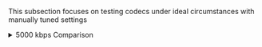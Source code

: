 This subsection focuses on testing codecs under ideal circumstances with manually tuned settings

<details><summary>5000 kbps Comparison</summary>
<p>

FFMPEG Settings: complex

Bitrate: 5000 kbps

Source video: https://mega.nz/file/SBBHWRjL#vl5kkj8WL0Yp26H_xA4QU0O3Flqg78C0EgjRwlTt7wk](https://mega.nz/file/aJRkSTiB#1q1kWBzXSdRwSWu7BrkbA6xsVrx12HgjqaHXIAATwOI

Reference frame: [Reference](https://user-images.githubusercontent.com/62084776/214818735-23952a65-bd8e-4975-ae19-06bb7bf40f02.png)

| Codec  | H264 | HEVC | AV1 |
| ------------- | ------------- | ------------- | ------------- |
| NVENC |![NVENC H264 5000](https://user-images.githubusercontent.com/62084776/214818178-c68d551b-fe94-4c82-b793-5d7f2f22a840.png) | ![NVENC HEVC 5000](https://user-images.githubusercontent.com/62084776/214818260-9c297a93-7664-4978-abb8-86f9b1e8bc24.png) | ![NVENC AV1 5000](https://user-images.githubusercontent.com/62084776/214818349-79165107-f08a-4fc7-9550-1241c5420700.png) 

  
</p>
</details>

